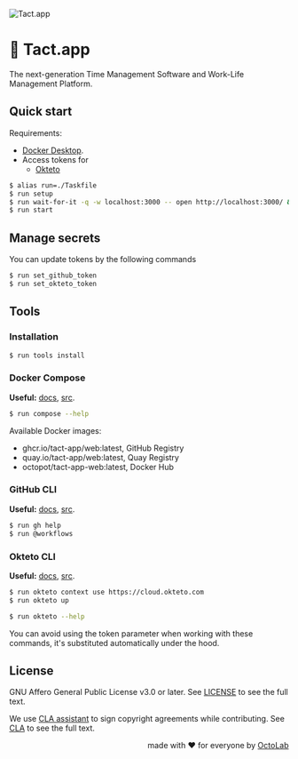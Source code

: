 ![Tact.app][social.preview]

# 🤺 Tact.app

The next-generation Time Management Software and Work-Life Management Platform.

## Quick start

Requirements:

- [Docker Desktop][Docker].
- Access tokens for
  - [Okteto][]

[Docker]:         https://www.docker.com/products/docker-desktop/
[Okteto]:         https://www.okteto.com/

```bash
$ alias run=./Taskfile
$ run setup
$ run wait-for-it -q -w localhost:3000 -- open http://localhost:3000/ &
$ run start
```

## Manage secrets

You can update tokens by the following commands

```bash
$ run set_github_token
$ run set_okteto_token
```

## Tools

### Installation

```bash
$ run tools install
```

### Docker Compose
**Useful:** [docs][Docker Compose], [src](https://github.com/docker/compose).

```bash
$ run compose --help
```

Available Docker images:
- ghcr.io/tact-app/web:latest, GitHub Registry
- quay.io/tact-app/web:latest, Quay Registry
- octopot/tact-app-web:latest, Docker Hub

### GitHub CLI
**Useful:** [docs][GitHub CLI], [src](https://github.com/cli/cli).

```bash
$ run gh help
$ run @workflows
```

### Okteto CLI
**Useful:** [docs][Okteto CLI], [src](https://github.com/okteto/okteto).

```bash
$ run okteto context use https://cloud.okteto.com
$ run okteto up

$ run okteto --help
```

You can avoid using the token parameter when working with these commands,
it's substituted automatically under the hood.

[Docker Compose]:   https://docs.docker.com/compose/reference/
[GitHub CLI]:       https://cli.github.com/
[Okteto CLI]:       https://www.okteto.com/docs/cloud/okteto-cli/

## License

GNU Affero General Public License v3.0 or later.
See [LICENSE](LICENSE) to see the full text.

We use [CLA assistant][] to sign copyright agreements while contributing.
See [CLA][] to see the full text.

[CLA]:                https://gist.github.com/kamilsk/44221b6834a6cdc273b5e3411224f8be
[CLA assistant]:      https://cla-assistant.io/tact-app/app
[CLA assistant.src]:  https://github.com/cla-assistant/cla-assistant

<p align="right">made with ❤️ for everyone by <a href="https://www.octolab.org/">OctoLab</a></p>

[social.preview]: https://cdn.octolab.org/tact/interface.png
